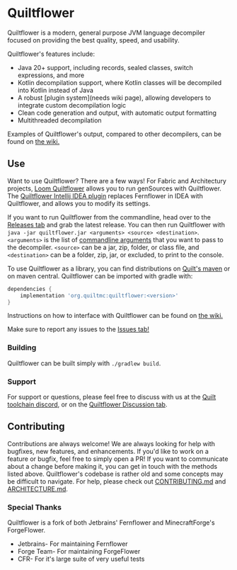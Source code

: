 # Quiltflower

Quiltflower is a modern, general purpose JVM language decompiler focused on providing the best quality, speed, and usability.

Quiltflower's features include:
- Java 20+ support, including records, sealed classes, switch expressions, and more
- Kotlin decompilation support, where Kotlin classes will be decompiled into Kotlin instead of Java
- A robust [plugin system](needs wiki page), allowing developers to integrate custom decompilation logic
- Clean code generation and output, with automatic output formatting
- Multithreaded decompilation

Examples of Quiltflower's output, compared to other decompilers, can be found on [the wiki.](https://github.com/QuiltMC/quiltflower/wiki)

## Use
Want to use Quiltflower? There are a few ways! For Fabric and Architectury projects, [Loom Quiltflower](https://github.com/Juuxel/LoomQuiltflower) allows you to run genSources with Quiltflower.
The [Quiltflower Intellij IDEA plugin](https://plugins.jetbrains.com/plugin/18032-quiltflower) replaces Fernflower in IDEA with Quiltflower, and allows you to modify its settings.

If you want to run Quiltflower from the commandline, head over to the [Releases tab](https://github.com/QuiltMC/quiltflower/releases) and grab the latest release.
You can then run Quiltflower with `java -jar quiltflower.jar <arguments> <source> <destination>`.
`<arguments>` is the list of [commandline arguments](https://github.com/QuiltMC/quiltflower/wiki) that you want to pass to the decompiler.
`<source>` can be a jar, zip, folder, or class file, and `<destination>` can be a folder, zip, jar, or excluded, to print to the console.


To use Quiltflower as a library, you can find distributions on [Quilt's maven](https://maven.quiltmc.org/repository/release/) or on maven central.
Quiltflower can be imported with gradle with:
```groovy
dependencies {
    implementation 'org.quiltmc:quiltflower:<version>'
}
```
Instructions on how to interface with Quiltflower can be found on [the wiki.](https://github.com/QuiltMC/quiltflower/wiki)

Make sure to report any issues to the [Issues tab!](https://github.com/QuiltMC/quiltflower/issues)

### Building
Quiltflower can be built simply with `./gradlew build`.

### Support
For support or questions, please feel free to discuss with us at the [Quilt toolchain discord](https://discord.quiltmc.org/toolchain), or on the [Quiltflower Discussion tab](https://github.com/QuiltMC/quiltflower/discussions).

## Contributing
Contributions are always welcome! We are always looking for help with bugfixes, new features, and enhancements. If you'd like to work on a feature or bugfix, feel free to simply open a PR! If you want to communicate about a change before making it, you can get in touch with the methods listed above.
Quiltflower's codebase is rather old and some concepts may be difficult to navigate. For help, please check out [CONTRIBUTING.md](./CONTRIBUTING.md) and [ARCHITECTURE.md](./ARCHITECTURE.md).

### Special Thanks
Quiltflower is a fork of both Jetbrains' Fernflower and MinecraftForge's ForgeFlower.

* Jetbrains- For maintaining Fernflower
* Forge Team- For maintaining ForgeFlower
* CFR- For it's large suite of very useful tests